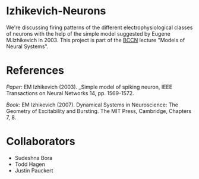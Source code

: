# Izhikevich-Neurons
We're discussing firing patterns of the different electrophysiological classes of neurons with the help of the simple model suggested by Eugene M.Izhikevich in 2003. This project is part of the [BCCN](https://www.bccn-berlin.de/) lecture "Models of Neural Systems".

# References

_Paper_: EM Izhikevich (2003). _Simple model of spiking neuron, IEEE Transactions on Neural Networks 14, pp. 1569-1572.

_Book_: EM Izhikevich (2007). Dynamical Systems in Neuroscience: The Geometry of Excitability and Bursting. The MIT Press, Cambridge, Chapters 7, 8.

# Collaborators

* Sudeshna Bora
* Todd Hagen
* Justin Pauckert
